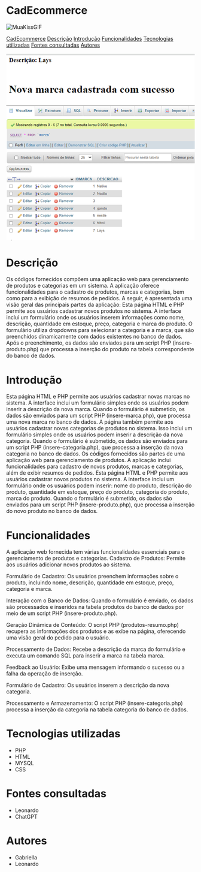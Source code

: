 # CadEcommerce

![MuaKissGIF](https://github.com/user-attachments/assets/6062db80-b97e-4eb2-b265-8f6b2d8293d0)


[CadEcommerce](#cadecommerce)
[Descrição](#descri%C3%A7%C3%A3o)
[Introdução](#introdu%C3%A7%C3%A3o)
[Funcionalidades](#funcinalidades)
[Tecnologias utilizadas](#tecnologias-utilizadas)
[Fontes consultadas](#fontes-consultadas)
[Autores](#autores)


![img do codigo](img.png.png)
![img do codigo](img.2.png)
# Descrição
Os códigos fornecidos compõem uma aplicação web para gerenciamento de produtos e categorias em um sistema. A aplicação oferece funcionalidades para o cadastro de produtos, marcas e categorias, bem como para a exibição de resumos de pedidos. A seguir, é apresentada uma visão geral das principais partes da aplicação:
Esta página HTML e PHP permite aos usuários cadastrar novos produtos no sistema. A interface inclui um formulário onde os usuários inserem informações como nome, descrição, quantidade em estoque, preço, categoria e marca do produto. O formulário utiliza dropdowns para selecionar a categoria e a marca, que são preenchidos dinamicamente com dados existentes no banco de dados. Após o preenchimento, os dados são enviados para um script PHP (insere-produto.php) que processa a inserção do produto na tabela correspondente do banco de dados.
# Introdução
Esta página HTML e PHP permite aos usuários cadastrar novas marcas no sistema. A interface inclui um formulário simples onde os usuários podem inserir a descrição da nova marca. Quando o formulário é submetido, os dados são enviados para um script PHP (insere-marca.php), que processa uma nova marca no banco de dados.
A página também permite aos usuários cadastrar novas categorias de produtos no sistema. Isso inclui um formulário simples onde os usuários podem inserir a descrição da nova categoria. Quando o formulário é submetido, os dados são enviados para um script PHP (insere-categoria.php), que processa a inserção da nova categoria no banco de dados.
Os códigos fornecidos são partes de uma aplicação web para gerenciamento de produtos. A aplicação inclui funcionalidades para cadastro de novos produtos, marcas e categorias, além de exibir resumos de pedidos. Esta página HTML e PHP permite aos usuários cadastrar novos produtos no sistema. A interface inclui um formulário onde os usuários podem inserir:
nome do produto, descrição do produto, quantidade em estoque, preço do produto, categoria do produto, marca do produto. Quando o formulário é submetido, os dados são enviados para um script PHP (insere-produto.php), que processa a inserção do novo produto no banco de dados.

# Funcionalidades
A aplicação web fornecida tem várias funcionalidades essenciais para o gerenciamento de produtos e categorias. 
Cadastro de Produtos: Permite aos usuários adicionar novos produtos ao sistema.

Formulário de Cadastro: Os usuários preenchem informações sobre o produto, incluindo nome, descrição, quantidade em estoque, preço, categoria e marca.

Interação com o Banco de Dados: Quando o formulário é enviado, os dados são processados e inseridos na tabela produtos do banco de dados por meio de um script PHP (insere-produto.php).

Geração Dinâmica de Conteúdo: O script PHP (produtos-resumo.php) recupera as informações dos produtos e as exibe na página, oferecendo uma visão geral do pedido para o usuário.

Processamento de Dados: Recebe a descrição da marca do formulário e executa um comando SQL para inserir a marca na tabela marca.

Feedback ao Usuário: Exibe uma mensagem informando o sucesso ou a falha da operação de inserção.

Formulário de Cadastro: Os usuários inserem a descrição da nova categoria.

Processamento e Armazenamento: O script PHP (insere-categoria.php) processa a inserção da categoria na tabela categoria do banco de dados.
# Tecnologias utilizadas
- PHP
- HTML
- MYSQL
- CSS
# Fontes consultadas
- Leonardo
- ChatGPT
# Autores
- Gabriella
- Leonardo
